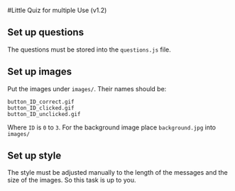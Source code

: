 #Little Quiz for multiple Use (v1.2)


## Set up questions

The questions must be stored into the `questions.js` file.


## Set up images

Put the images under `images/`. Their names should be:

```
button_ID_correct.gif
button_ID_clicked.gif
button_ID_unclicked.gif
```

Where `ID` is `0` to `3`. For the background image
place `background.jpg` into `images/`


## Set up style

The style must be adjusted manually to the length of the messages
and the size of the images. So this task is up to you.


